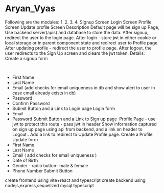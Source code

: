 # Aryan_Vyas
Following are the modules:
1.
2.
3.
4.
Signup Screen
Login Screen
Profile Screen
Update profile Screen
Description
Default page will be sign up Page, Use backend server(apis) and database to store the data. After signup,
redirect the user to the login page.
After login - store jwt in either cookie or local storage or in parent component state and redirect user to Profile
page.
After updating profile - redirect the user to profile page. After logout, the user redirects to the Sign Up screen and
clears the jwt token. Details:
Create a signup form
​

​
- First Name
- Last Name
- Email (add checks for email uniqueness in db and show alert to user in case email already exists in db)
- Password
- Confirm Password
- Submit Button and a Link to Login page
Login form
​
- Email
- Password
Submit Button and a Link to Sign up page
​
Profile Page - use jwt to protect this route - pass jwt in header
Show information captured on sign up page using api from backend, and a link on header to Logout..
Add a link to redirect to Update Profile page.
Create a Profile Update form
​
- First Name
- Last Name
- Email ( add checks for email uniqueness )
- Date of Birth
- Gender - radio button- male & female
- Phone Number
Submit Button



create frontend using vite+react and typescript
create backend using nodejs,express,sequelized mysql typescript 
